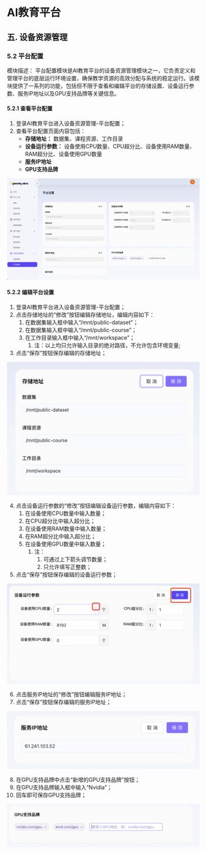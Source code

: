 # AI教育平台
## 五. 设备资源管理
### 5.2 平台配置
模块描述：
平台配置模块是AI教育平台的设备资源管理模块之一，它负责定义和管理平台的底层运行环境设置，确保教学资源的高效分配与系统的稳定运行。该模块提供了一系列的功能，包括但不限于查看和编辑平台的存储设置、设备运行参数、服务IP地址以及GPU支持品牌等关键信息。

#### 5.2.1 查看平台配置
1. 登录AI教育平台进入设备资源管理-平台配置；
2. 查看平台配置页面内容包括：
   - **存储地址：** 数据集、课程资源、工作目录
   - **设备运行参数：** 设备使用CPU数量、CPU超分比、设备使用RAM数量、RAM超分比、设备使用GPU数量
   - **服务IP地址**
   - **GPU支持品牌**
  
![查看平台配置](06-05resources/06-05-05cfgtview.png)

#### 5.2.2 编辑平台设置
1. 登录AI教育平台进入设备资源管理-平台配置；
2. 点击存储地址的“修改”按钮编辑存储地址，编辑内容如下：
   1. 在数据集输入框中输入“/mnt/public-dataset”；
   2. 在数据集输入框中输入“/mnt/public-course”；
   3. 在工作目录输入框中输入“/mnt/workspace”；
      1. 注：以上均只允许输入目录的绝对路径，不允许包含环境变量;
3. 点击“保存”按钮保存编辑的存储地址；

![编辑存储地址](06-05resources/06-05-06storage.png)

4. 点击设备运行参数的“修改”按钮编辑设备运行参数，编辑内容如下：
   1. 在设备使用CPU数量中输入数量；
   2. 在CPU超分比中输入超分比；
   3. 在设备使用RAM数量中输入数量；
   4. 在RAM超分比中输入超分比；
   5. 在设备使用GPU数量中输入数量；
      1. 注：
         1. 可通过上下箭头调节数量；
         2. 只允许填写正整数；
5. 点击“保存”按钮保存编辑的设备运行参数；

![编辑设备运行参数](06-05resources/06-05-07parameters.png)

6. 点击服务IP地址的“修改”按钮编辑服务IP地址；
7. 点击“保存”按钮保存编辑的服务IP地址；

![服务IP地址](06-05resources/06-05-08address.png)

8. 在GPU支持品牌中点击“新增的GPU支持品牌”按钮；
9.  在GPU支持品牌输入框中输入“Nvidia”；
10. 回车即可保存GPU支持品牌；

![GPU支持品牌](06-05resources/06-05-09gpu.png)